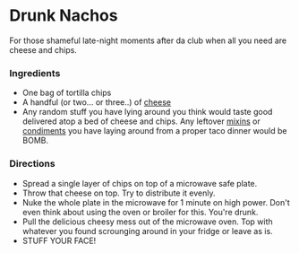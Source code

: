 Drunk Nachos
=================

For those shameful late-night moments after da club when all you need are cheese and chips.

### Ingredients

* One bag of tortilla chips
* A handful (or two... or three..) of [cheese](../mixins/cheese_traditional_us.md)
* Any random stuff you have lying around you think would taste good delivered atop a bed of cheese and chips. Any leftover [mixins](../mixins) or [condiments](../condiments) you have laying around from a proper taco dinner would be BOMB.

### Directions

* Spread a single layer of chips on top of a microwave safe plate.
* Throw that cheese on top. Try to distribute it evenly.
* Nuke the whole plate in the microwave for 1 minute on high power. Don't even think about using the oven or broiler for this. You're drunk.
* Pull the delicious cheesy mess out of the microwave oven. Top with whatever you found scrounging around in your fridge or leave as is.
* STUFF YOUR FACE!
